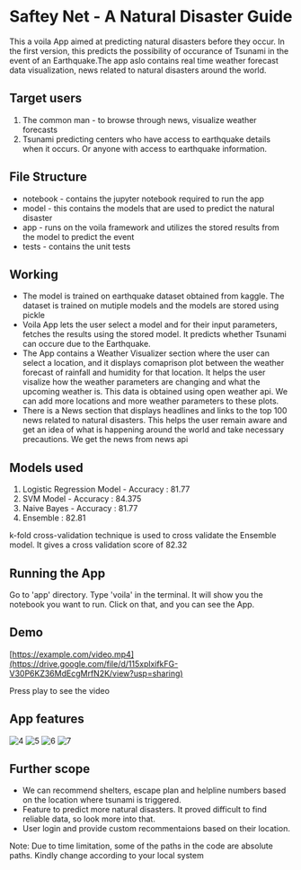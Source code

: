 # Saftey Net - A Natural Disaster Guide
This a voila App aimed at predicting natural disasters before they occur. In the first version, this predicts the possibility of occurance of Tsunami in the event of an Earthquake.The app aslo contains real time weather  forecast data visualization, news related to natural disasters around the world. 

## Target users
1. The common man - to browse through news, visualize weather forecasts
2. Tsunami predicting centers who have access to earthquake details when it occurs. Or anyone with access to earthquake information.

## File Structure
* notebook - contains the jupyter notebook required to run the app 
* model - this contains the models that are used to predict the natural disaster 
* app - runs on the voila framework and utilizes the stored results from the model to predict the event 
* tests - contains the unit tests

## Working 
- The model is trained on earthquake dataset obtained from kaggle. The dataset is trained on mutiple models and the models are stored using pickle
- Voila App lets the user select a model and for their input parameters, fetches the results using the stored model. It predicts whether Tsunami can occure due to the Earthquake.
- The App contains a Weather Visualizer section where the user can select a location, and it displays comaprison plot between the weather forecast of rainfall and humidity for that location. It helps the user visalize how the weather parameters are changing and what the upcoming weather is. This data is obtained using open weather api. We can add more locations and more weather parameters to these plots.
- There is a News section that displays headlines and links to the top 100 news related to natural disasters. This helps the user remain aware and get an idea of what is happening around the world and take necessary precautions. We get the news from news api

## Models used
1. Logistic Regression Model - Accuracy : 81.77
2. SVM Model - Accuracy : 84.375
3. Naive Bayes - Accuracy : 81.77
4. Ensemble : 82.81

k-fold cross-validation technique is used to cross validate the Ensemble model. It gives a cross validation score of 82.32

## Running the App
Go to 'app' directory. Type 'voila' in the terminal. It will show you the notebook you want to run. Click on that, and you can see the App.

## Demo

[https://example.com/video.mp4](https://drive.google.com/file/d/115xplxifkFG-V30P6KZ36MdEcgMrfN2K/view?usp=sharing)

Press play to see the video


## App features
![4](https://github.com/abee62/Disaster-Predictor-Voila/assets/62689173/64e57325-8960-4cde-9cef-f66bdb2d1d8a)
![5](https://github.com/abee62/Disaster-Predictor-Voila/assets/62689173/71b945b1-772e-48b4-a1aa-f3fc0bfcf720)
![6](https://github.com/abee62/Disaster-Predictor-Voila/assets/62689173/1ed0d418-8a9c-4107-a81b-790e35aef2e3)
![7](https://github.com/abee62/Disaster-Predictor-Voila/assets/62689173/1a73e8af-ca83-4ace-9c7f-d66a8e445b24)



## Further scope
- We can recommend shelters, escape plan and helpline numbers based on the location where tsunami is triggered.
- Feature to predict more natural disasters. It proved difficult to find reliable data, so look more into that.
- User login and provide custom recommentaions based on their location.

Note: Due to time limitation, some of the paths in the code are absolute paths. Kindly change according to your local system
